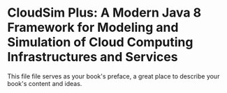 # CloudSim Plus: A Modern Java 8 Framework for Modeling and Simulation of Cloud Computing Infrastructures and Services

This file file serves as your book's preface, a great place to describe your book's content and ideas.

